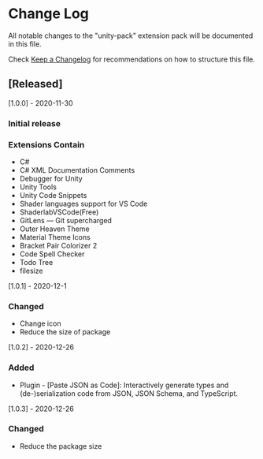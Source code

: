 # Change Log

All notable changes to the "unity-pack" extension pack will be documented in this file.

Check [Keep a Changelog](http://keepachangelog.com/) for recommendations on how to structure this file.

## [Released]
[1.0.0] - 2020-11-30
### Initial release
### Extensions Contain
- C#
- C# XML Documentation Comments
- Debugger for Unity
- Unity Tools
- Unity Code Snippets
- Shader languages support for VS Code
- ShaderlabVSCode(Free)
- GitLens — Git supercharged
- Outer Heaven Theme
- Material Theme Icons
- Bracket Pair Colorizer 2
- Code Spell Checker
- Todo Tree
- filesize

[1.0.1] - 2020-12-1
### Changed
- Change icon
- Reduce the size of package

[1.0.2] - 2020-12-26
### Added
- Plugin - [Paste JSON as Code]: Interactively generate types and (de-)serialization code from JSON, JSON Schema, and TypeScript.

[1.0.3] - 2020-12-26
### Changed
- Reduce the package size